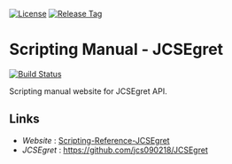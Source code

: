[![License](https://img.shields.io/badge/License-Apache%202.0-green.svg)](https://opensource.org/licenses/Apache-2.0)
[![Release Tag](https://img.shields.io/github/tag/jcs090218/Scripting_Manual_JCSEgret.svg?label=release)](https://github.com/jcs090218/Scripting_Manual_JCSEgret/releases/latest)

# Scripting Manual - JCSEgret

[![Build Status](https://travis-ci.com/jcs090218/Scripting_Manual_JCSEgret.svg?branch=master)](https://travis-ci.com/jcs090218/Scripting_Manual_JCSEgret)

Scripting manual website for JCSEgret API.

## Links

* *Website* : [Scripting-Reference-JCSEgret](http://www.jcs-profile.com:3002)
* *JCSEgret* : https://github.com/jcs090218/JCSEgret
